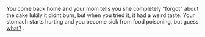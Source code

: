 You come back home and your mom tells you she completely "forgot" about the cake 
lukily it didnt burn, but when you tried it, it had a weird taste. Your stomach 
starts hurting and you become sick from food poisoning, but guess [what?](death.md) .   

